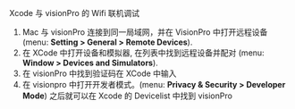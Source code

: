 Xcode 与 visionPro 的 Wifi 联机调试
1. Mac 与 visionPro 连接到同一局域网，并在 VisionPro 中打开远程设备 (menu: **Setting > General > Remote Devices**).
2. 在 XCode 中打开设备和模拟器, 在列表中找到远程设备并配对  (menu: **Window > Devices and Simulators**).
3. 在 visionPro 中找到验证码在 XCode 中输入
4. 在 visionpro 中打开开发者模式。(menu: **Privacy & Security > Developer Mode**)
之后就可以在 Xcode 的 Devicelist 中找到 visionPro